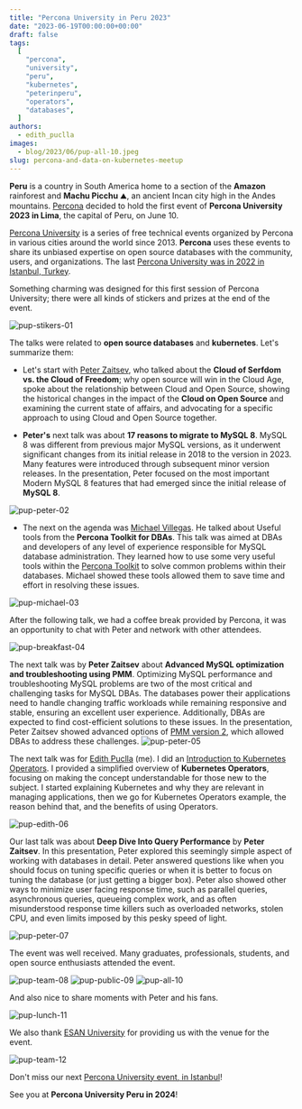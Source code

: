 ```yaml
---
title: "Percona University in Peru 2023"
date: "2023-06-19T00:00:00+00:00"
draft: false
tags:
  [
    "percona",
    "university",
    "peru",
    "kubernetes",
    "peterinperu",
    "operators",
    "databases",
  ]
authors:
  - edith_puclla
images:
  - blog/2023/06/pup-all-10.jpeg
slug: percona-and-data-on-kubernetes-meetup
---
```


**Peru** is a country in South America home to a section of the **Amazon** rainforest and **Machu Picchu** ⛰️, an ancient Incan city high in the Andes mountains. [Percona](https://www.percona.com/) decided to hold the first event of **Percona University 2023 in Lima**, the capital of Peru, on June 10.

[Percona University](https://www.percona.com/blog/percona-university-is-back-in-business/) is a series of free technical events organized by Percona in various cities around the world since 2013. **Percona** uses these events to share its unbiased expertise on open source databases with the community, users, and organizations. The last [Percona University was in 2022 in Istanbul, Turkey](https://percona.community/events/percona-university-istanbul-2022/).

Something charming was designed for this first session of Percona University; there were all kinds of stickers and prizes at the end of the event.

![pup-stikers-01](blog/2023/06/pup-stikers-01.jpeg)

The talks were related to **open source databases** and **kubernetes**. Let's summarize them:

- Let's start with [Peter Zaitsev](https://www.linkedin.com/in/peterzaitsev?miniProfileUrn=urn%3Ali%3Afs_miniProfile%3AACoAAAAQH8EBHFDyKi6meRnMSE5FNzSJilakYJQ&lipi=urn%3Ali%3Apage%3Ad_flagship3_feed%3BdslLban%2BQgGG1jwigOsRaQ%3D%3D), who talked about the **Cloud of Serfdom vs. the Cloud of Freedom**; why open source will win in the Cloud Age, spoke about the relationship between Cloud and Open Source, showing the historical changes in the impact of the **Cloud on Open Source** and examining the current state of affairs, and advocating for a specific approach to using Cloud and Open Source together.

- **Peter's** next talk was about **17 reasons to migrate to MySQL 8**.
  MySQL 8 was different from previous major MySQL versions, as it underwent significant changes from its initial release in 2018 to the version in 2023. Many features were introduced through subsequent minor version releases. In the presentation, Peter focused on the most important Modern MySQL 8 features that had emerged since the initial release of **MySQL 8**.

![pup-peter-02](blog/2023/06/pup-peter-02.jpeg)

- The next on the agenda was [Michael Villegas](https://www.linkedin.com/in/mvillegascuellar?miniProfileUrn=urn%3Ali%3Afs_miniProfile%3AACoAAAYosmwB_V8dLwgDO5dFwIsOtx_BSTIwYXA&lipi=urn%3Ali%3Apage%3Ad_flagship3_search_srp_all%3BgaPel2l9SCeCz6vJLRN4Fw%3D%3D). He talked about Useful tools from the **Percona Toolkit for DBAs**. This talk was aimed at DBAs and developers of any level of experience responsible for MySQL database administration. They learned how to use some very useful tools within the [Percona Toolkit](https://www.percona.com/software/database-tools/percona-toolkit) to solve common problems within their databases. Michael showed these tools allowed them to save time and effort in resolving these issues.

![pup-michael-03](blog/2023/06/pup-michael-03.jpeg)

After the following talk, we had a coffee break provided by Percona, it was an opportunity to chat with Peter and network with other attendees.

![pup-breakfast-04](blog/2023/06/pup-breakfast-04.jpeg)

The next talk was by **Peter Zaitsev** about **Advanced MySQL optimization and troubleshooting using PMM**. Optimizing MySQL performance and troubleshooting MySQL problems are two of the most critical and challenging tasks for MySQL DBAs. The databases power their applications need to handle changing traffic workloads while remaining responsive and stable, ensuring an excellent user experience. Additionally, DBAs are expected to find cost-efficient solutions to these issues. In the presentation, Peter Zaitsev showed advanced options of [PMM version 2](https://docs.percona.com/percona-monitoring-and-management/index.html), which allowed DBAs to address these challenges.
![pup-peter-05](blog/2023/06/pup-peter-05.jpeg)

The next talk was for [Edith Puclla](https://www.linkedin.com/in/edithpuclla/) (me). I did an [Introduction to Kubernetes Operators](https://www.slideshare.net/EdithPuclla/kubernetes-operator-101-edith-puclla). I provided a simplified overview of **Kubernetes Operators**, focusing on making the concept understandable for those new to the subject. I started explaining Kubernetes and why they are relevant in managing applications, then we go for Kubernetes Operators example, the reason behind that, and the benefits of using Operators.

![pup-edith-06](blog/2023/06/pup-edith-06.jpeg)

Our last talk was about **Deep Dive Into Query Performance** by **Peter Zaitsev**. In this presentation, Peter explored this seemingly simple aspect of working with databases in detail. Peter answered questions like when you should focus on tuning specific queries or when it is better to focus on tuning the database (or just getting a bigger box). Peter also showed other ways to minimize user facing response time, such as parallel queries, asynchronous queries, queueing complex work, and as often misunderstood response time killers such as overloaded networks, stolen CPU, and even limits imposed by this pesky speed of light.

![pup-peter-07](blog/2023/06/pup-peter-07.jpeg)

The event was well received. Many graduates, professionals, students, and open source enthusiasts attended the event.

![pup-team-08](blog/2023/06/pup-team-08.jpeg)
![pup-public-09](blog/2023/06/pup-public-09.jpeg)
![pup-all-10](blog/2023/06/pup-all-10.jpeg)

And also nice to share moments with Peter and his fans.

![pup-lunch-11](blog/2023/06/pup-lunch-11.jpeg)

We also thank [ESAN University](https://www.ue.edu.pe/) for providing us with the venue for the event.

![pup-team-12](blog/2023/06/pup-team-12.jpeg)

Don't miss our next [Percona University event, in Istanbul](https://learn.percona.com/percona-university-istanbul-2022)!

See you at **Percona University Peru in 2024**!

